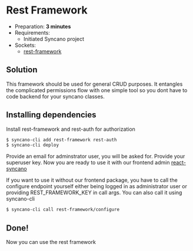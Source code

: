 # Rest Framework

- Preparation: **3 minutes**
- Requirements:
  - Initiated Syncano project
- Sockets:
  - [rest-framework](https://syncano.io/#/sockets/rest-framework)

## Solution

This framework should be used for general CRUD purposes. It entangles the complicated permissions flow with one simple tool so you dont have to code backend for your syncano classes.

## Installing dependencies

Install rest-framework and rest-auth for authorization

```sh
$ syncano-cli add rest-framework rest-auth
$ syncano-cli deploy
```

Provide an email for adminstrator user, you will be asked for.
Provide your superuser key.
Now you are ready to use it with our frontend admin
[react-syncano](https://github.com/Aexol/react-syncano)

If you want to use it without our frontend package, you have to call
the configure endpoint yourself either being logged in as administrator user or providing REST_FRAMEWORK_KEY in call args. You can also call it using syncano-cli

```sh
$ syncano-cli call rest-framework/configure
```

## Done!

Now you can use the rest framework
